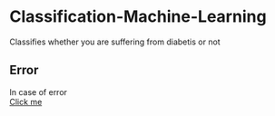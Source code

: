 # Classification-Machine-Learning
Classifies whether you are suffering from diabetis or not

## Error
In case of error <br>
<a href="https://nbviewer.jupyter.org/github/n1rjal/Classification-Machine-Learning/blob/master/diabeties.ipynb">
Click me</a>
